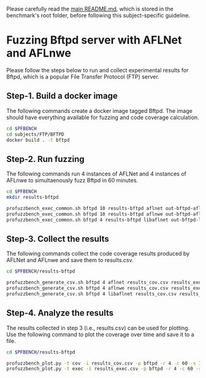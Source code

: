 Please carefully read the [main README.md](../../../README.md), which is stored in the benchmark's root folder, before following this subject-specific guideline.

# Fuzzing Bftpd server with AFLNet and AFLnwe
Please follow the steps below to run and collect experimental results for Bftpd, which is a popular File Transfer Protocol (FTP) server.

## Step-1. Build a docker image
The following commands create a docker image tagged Bftpd. The image should have everything available for fuzzing and code coverage calculation.

```bash
cd $PFBENCH
cd subjects/FTP/BFTPD
docker build . -t bftpd
```

## Step-2. Run fuzzing
The following commands run 4 instances of AFLNet and 4 instances of AFLnwe to simultaenously fuzz Bftpd in 60 minutes.

```bash
cd $PFBENCH
mkdir results-bftpd

profuzzbench_exec_common.sh bftpd 10 results-bftpd aflnet out-bftpd-aflnet "-t 1000+ -P FTP -D 10000 -q 3 -s 3 -E -K" 86400 5 1 &
profuzzbench_exec_common.sh bftpd 10 results-bftpd aflnwe out-bftpd-aflnwe "-t 1000+ -D 10000 -K" 86400 5 1 &
profuzzbench_exec_common.sh bftpd 4 results-bftpd libaflnet out-bftpd-libaflnet "-P ftp" 3600 5 1 &
```

## Step-3. Collect the results
The following commands collect the code coverage results produced by AFLNet and AFLnwe and save them to results.csv.

```bash
cd $PFBENCH/results-bftpd

profuzzbench_generate_csv.sh bftpd 4 aflnet results_cov.csv results_exec.csv 0 && \
profuzzbench_generate_csv.sh bftpd 4 aflnwe results_cov.csv results_exec.csv 1 && \
profuzzbench_generate_csv.sh bftpd 4 libaflnet results_cov.csv results_exec.csv 1
```

## Step-4. Analyze the results
The results collected in step 3 (i.e., results.csv) can be used for plotting. Use the following command to plot the coverage over time and save it to a file.

```bash
cd $PFBENCH/results-bftpd

profuzzbench_plot.py -t cov -i results_cov.csv -p bftpd -r 4 -c 60 -s 1 -o cov_over_time.jpg && \
profuzzbench_plot.py -t exec -i results_exec.csv -p bftpd -r 4 -c 60 -s 1 -o exec_over_time.jpg
```
